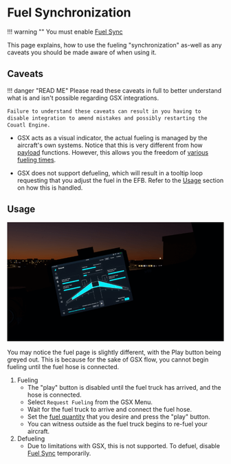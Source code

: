 # Fuel Synchronization

!!! warning ""
    You must enable [Fuel Sync](../../../common/flypados3/settings.md#3rd-party-options)

This page explains, how to use the fueling "synchronization" as-well as any caveats you should be made aware of when using it.

## Caveats
!!! danger "READ ME"
    Please read these caveats in full to better understand what is and isn't possible regarding GSX integrations.

    Failure to understand these caveats can result in you having to disable integration to amend mistakes and possibly restarting the Couatl Engine.

- GSX acts as a visual indicator, the actual fueling is managed by the aircraft's own systems. Notice that this is very different from how [payload](payload.md) functions. However, this allows you the freedom of [various fueling times](#realism-settings-for-fuel-time).

- GSX does not support defueling, which will result in a tooltip loop requesting that you adjust the fuel in the EFB. Refer to the [Usage](#usage) section on how this is handled.

## Usage
![Fuel Start](../../assets/gsxintegration/gsx-fuel-start.png)

You may notice the fuel page is slightly different, with the Play button being greyed out. This is because for the sake of GSX flow, you cannot begin fueling until the fuel hose is connected.

1. Fueling
      - The "play" button is disabled until the fuel truck has arrived, and the hose is connected.
      - Select `Request Fueling` from the GSX Menu.
      - Wait for the fuel truck to arrive and connect the fuel hose.
      - Set the [fuel quantity](../../../common/flypados3/ground.md#fuel-and-de-fuel) that you desire and press the "play" button.
      - You can witness outside as the fuel truck begins to re-fuel your aircraft.
2. Defueling
     - Due to limitations with GSX, this is not supported. To defuel, disable [Fuel Sync](../../../common/flypados3/settings.md#3rd-party-options) temporarily.